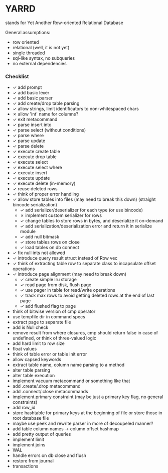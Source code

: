 # YARRD

stands for Yet Another Row-oriented Relational Database

General assumptions:
- row oriented
- relational (well, it is not yet)
- single threaded
- sql-like syntax, no subqueries
- no external dependencies

### Checklist
- ✓ add prompt
- ✓ add basic lexer
- ✓ add basic parser
- ✓ add create/drop table parsing
- ✓ allow strings, limit identificators to non-whitespaced chars
- ✗ allow 'int' name for columns?
- ✓ exit metacommand
- ✓ parse insert into
- ✓ parse select (without conditions)
- ✓ parse where
- ✓ parse update
- ✓ parse delete
- ✓ execute create table
- ✓ execute drop table
- ✓ execute select
- ✓ execute select where
- ✓ execute insert
- ✓ execute update
- ✓ execute delete (in-memory)
- ✓ reuse deleted rows
- ✓ think of proper error handling
- ✓ allow store tables into files (may need to break this down) (straight bincode serialization)
  - ✓ add serializer/deserializer for each type (or use bincode)
  - ✗ implement custom serializer for rows
  - ✓ change tables to store rows in bytes, and deserialize it on-demand
  - ✓ add serialization/deserialization error and return it in serialize module
  - ✓ add null bitmask
  - ✓ store tables rows on close
  - ✓ load tables on db connect
- ✓ fix null ints not allowed
- ✓ introduce query result struct instead of Row vec
- ✓ think of extracting table row to separate class to incapsulate offset operations
- ✓ introduce page alignment (may need to break down)
  - ✓ create simple lru storage
  - ✓ read page from disk, flush page
  - ✓ use pager in table for read/write operations
  - ✓ track max rows to avoid getting deleted rows at the end of last page
  - ✓ add flushed flag to page
- think of bitwise version of cmp operator
- use tempfile dir in command specs
- extract page to separate file
- add is Null check
- remove result from where closures, cmp should return false in case of undefined, or think of three-valued logic
- add hard limit to row size
- float values
- think of table error or table init error
- allow capsed keywords
- extract table name, column name parsing to a method
- alter table parsing
- alter table execution
- implement vacuum metacommand or something like that
- add .create/.drop metacommand
- add .connect/.close metacommands
- implement primary constraint (may be just a primary key flag, no general constraints)
- add row_id
- store hashtable for primary keys at the beginning of file or store those in root database file
- maybe use peek and rewrite parser in more of decoupeled manner?
- add table column names -> column offset hashmap
- add pretty output of queries
- implement limit
- implement joins
- WAL
- handle errors on db close and flush
- restore from journal
- transactions
